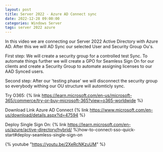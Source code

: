 ```yaml
---
layout: post
title: Server 2022 - Azure AD Connect sync
date: 2022-12-28 09:00:00
categories: Windows Server
tags: server 2022 azure
---
```


In this video we are connecting our Server 2022 Active Directory with Azure AD.
After this we will AD Sync our selected User and Security Group Ou's. 

First step:
We will create a security group for a controlled test Sync. 
To automate things further we will create a GPO for Seamless Sign On for our clients and create a Security Group to automate assigning licenses to our AAD Synced users.

Second step:
After our 'testing phase' we will disconnect the security group so everybody withing our OU structure will automticly sync. 


Try O365:
{% link https://learn.microsoft.com/en-us/microsoft-365/commerce/try-or-buy-microsoft-365?view=o365-worldwide %}

Download Link Azure AD Connect
{% link https://www.microsoft.com/en-us/download/details.aspx?id=47594 %}

Deploy Single Sign On:
{% link https://learn.microsoft.com/en-us/azure/active-directory/hybrid/ %}how-to-connect-sso-quick-start#deploy-seamless-single-sign-on

{% youtube "https://youtu.be/2XeRcNKzuUM" %}
